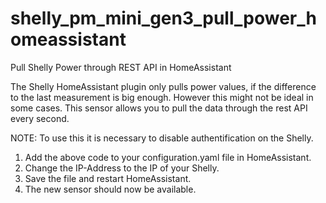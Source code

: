 # shelly_pm_mini_gen3_pull_power_homeassistant
Pull Shelly Power through REST API in HomeAssistant

The Shelly HomeAssistant plugin only pulls power values, if the difference to the last measurement is big enough. However this might not be ideal in some cases.
This sensor allows you to pull the data through the rest API every second.

NOTE: To use this it is necessary to disable authentification on the Shelly. 

1. Add the above code to your configuration.yaml file in HomeAssistant.
2. Change the IP-Address to the IP of your Shelly.
3. Save the file and restart HomeAssistant.
4. The new sensor should now be available.

